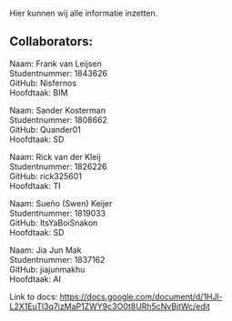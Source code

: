 Hier kunnen wij alle informatie inzetten.


## **Collaborators:**

Naam: Frank van Leijsen <br />
Studentnummer: 1843626 <br />
GitHub: Nisfernos <br />
Hoofdtaak: BIM <br />

Naam: Sander Kosterman <br />
Studentnummer: 1808662 <br />
GitHub: Quander01 <br />
Hoofdtaak: SD

Naam: Rick van der Kleij <br />
Studentnummer: 1826226 <br />
GitHub: rick325601 <br />
Hoofdtaak: TI

Naam: Sueño (Swen) Keijer <br />
Studentnummer: 1819033 <br />
GitHub: ItsYaBoiSnakon <br />
Hoofdtaak: SD

Naam: Jia Jun Mak <br />
Studentnummer: 1837162 <br />
GitHub: jiajunmakhu <br />
Hoofdtaak: AI

Link to docs:
https://docs.google.com/document/d/1HJl-L2X1EuTl3q7izMaP1ZWY9c3O0t8URh5cNvBjtWc/edit
